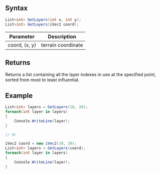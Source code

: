 ## Syntax

```csharp
List<int> GetLayers(int x, int y);
List<int> GetLayers(iVec2 coord);
```

| Parameter | Description |
|---|---|
| coord, (x, y) | terrain coordinate |

## Returns

Returns a list containing all the layer indexes in use at the specified point, sorted from most to least influential.

## Example

```csharp
List<int> layers = GetLayers(10, 20);
foreach(int layer in layers)
{
    Console.WriteLine(layer);
}

// Or

iVec2 coord = new iVec2(10, 20);
List<int> layers = GetLayers(coord);
foreach(int layer in layers)
{
    Console.WriteLine(layer);
}
```
